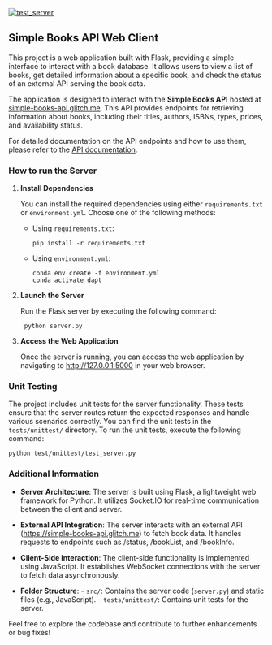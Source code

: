 [![test_server](https://github.com/JesusdelCas99/Flask-Web-Client-Server-Application/actions/workflows/test_server.yml/badge.svg)](https://github.com/JesusdelCas99/Flask-Web-Client-Server-Application/actions/workflows/test_server.yml)
## Simple Books API Web Client

This project is a web application built with Flask, providing a simple interface to interact with a book database. It allows users to view a list of books, get detailed information about a specific book, and check the status of an external API serving the book data.

The application is designed to interact with the **Simple Books API** hosted at [simple-books-api.glitch.me](https://simple-books-api.glitch.me). This API provides endpoints for retrieving information about books, including their titles, authors, ISBNs, types, prices, and availability status.

For detailed documentation on the API endpoints and how to use them, please refer to the [API documentation](https://github.com/vdespa/introduction-to-postman-course/blob/main/simple-books-api.md).

### How to run the Server

1. **Install Dependencies**

   You can install the required dependencies using either `requirements.txt` or `environment.yml`. Choose one of the following methods:

   - Using `requirements.txt`:
     ```
     pip install -r requirements.txt
     ```

   - Using `environment.yml`:
     ```
     conda env create -f environment.yml
     conda activate dapt
     ```

    
2. **Launch the Server**

   Run the Flask server by executing the following command:

        python server.py
    
3. **Access the Web Application**

    Once the server is running, you can access the web application by navigating to http://127.0.0.1:5000 in your web browser.

### Unit Testing

The project includes unit tests for the server functionality. These tests ensure that the server routes return the expected responses and handle various scenarios correctly. You can find the unit tests in the `tests/unittest/` directory. To run the unit tests, execute the following command:

   ```
   python test/unittest/test_server.py
   ```

### Additional Information

- **Server Architecture**:
        The server is built using Flask, a lightweight web framework for Python.
        It utilizes Socket.IO for real-time communication between the client and server.

- **External API Integration**:
        The server interacts with an external API (https://simple-books-api.glitch.me) to fetch book data.
        It handles requests to endpoints such as /status, /bookList, and /bookInfo.

- **Client-Side Interaction**:
        The client-side functionality is implemented using JavaScript.
        It establishes WebSocket connections with the server to fetch data asynchronously.

- **Folder Structure**:
        - `src/`: Contains the server code (`server.py`) and static files (e.g., JavaScript).
        - `tests/unittest/`: Contains unit tests for the server.

Feel free to explore the codebase and contribute to further enhancements or bug fixes!
